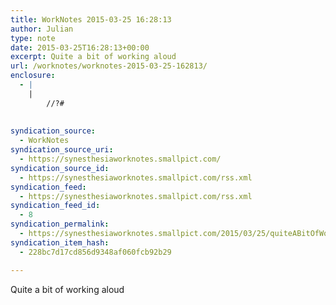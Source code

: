 ```yaml
---
title: WorkNotes 2015-03-25 16:28:13
author: Julian
type: note
date: 2015-03-25T16:28:13+00:00
excerpt: Quite a bit of working aloud
url: /worknotes/worknotes-2015-03-25-162813/
enclosure:
  - |
    |
        //?#
        
        
syndication_source:
  - WorkNotes
syndication_source_uri:
  - https://synesthesiaworknotes.smallpict.com/
syndication_source_id:
  - https://synesthesiaworknotes.smallpict.com/rss.xml
syndication_feed:
  - https://synesthesiaworknotes.smallpict.com/rss.xml
syndication_feed_id:
  - 8
syndication_permalink:
  - https://synesthesiaworknotes.smallpict.com/2015/03/25/quiteABitOfWorkingAloud.html
syndication_item_hash:
  - 228bc7d17cd856d9348af060fcb92b29

---
```

Quite a bit of working aloud